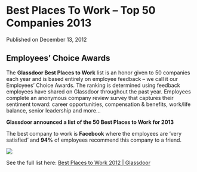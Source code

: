 # Best Places To Work &#8211; Top 50 Companies 2013

Published on December 13, 2012

Employees’ Choice Awards
------------------------

The **Glassdoor Best Places to Work** list is an honor given to 50 companies each year and is based entirely on employee feedback – we call it our Employees’ Choice Awards. The ranking is determined using feedback employees have shared on Glassdoor throughout the past year. Employees complete an anonymous company review survey that captures their sentiment toward: career opportunities, compensation & benefits, work/life balance, senior leadership and more…

**Glassdoor announced a list of the 50 Best Places to Work for 2013**

The best company to work is **Facebook** where the employees are ‘very satisfied’ and <span class="minorText gdrHigh">**94%** of employees recommend this company to a friend.</span>

![](https://media.tumblr.com/tumblr_meyk1o5gfR1rq1qxm.jpg)

See the full list here: [Best Places to Work 2012 | Glassdoor](https://www.glassdoor.com/Best-Places-to-Work-LST_KQ0,19.htm "Best Places To Work 2013")
